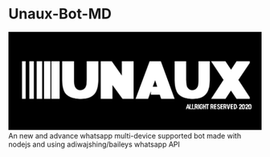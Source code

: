 # Unaux-Bot-MD
<img src="src/Logo.png">
An new and advance whatsapp multi-device supported bot made with nodejs and using adiwajshing/baileys whatsapp API 
